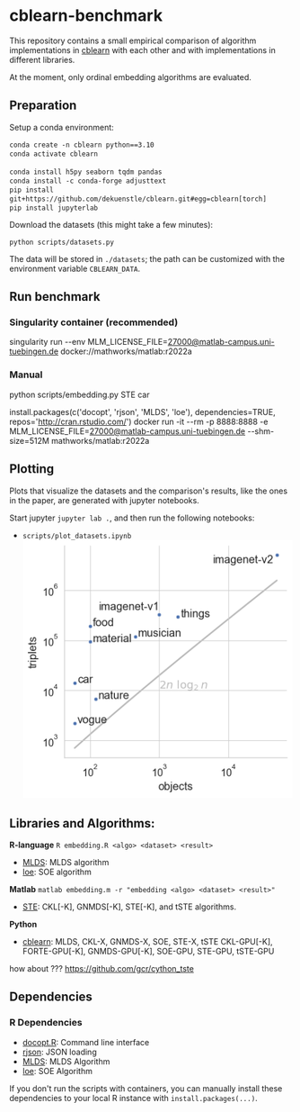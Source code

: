 # cblearn-benchmark

This repository contains a small empirical comparison of algorithm implementations in [cblearn](https://github.com/dekuenstle/cblearn) 
with each other and with implementations in different libraries. 

At the moment, only ordinal embedding algorithms are evaluated. 


## Preparation

Setup a conda environment:
```
conda create -n cblearn python==3.10
conda activate cblearn

conda install h5py seaborn tqdm pandas
conda install -c conda-forge adjusttext
pip install git+https://github.com/dekuenstle/cblearn.git#egg=cblearn[torch]
pip install jupyterlab
```

Download the datasets (this might take a few minutes):
```
python scripts/datasets.py
```
The data will be stored in `./datasets`; the path can be customized with the environment variable `CBLEARN_DATA`.

## Run benchmark


### Singularity container (recommended)
singularity run --env MLM_LICENSE_FILE=27000@matlab-campus.uni-tuebingen.de docker://mathworks/matlab:r2022a


### Manual
python scripts/embedding.py STE car


install.packages(c('docopt', 'rjson', 'MLDS', 'loe'),
                           dependencies=TRUE, 
                           repos='http://cran.rstudio.com/')
docker run -it --rm -p 8888:8888 -e MLM_LICENSE_FILE=27000@matlab-campus.uni-tuebingen.de --shm-size=512M mathworks/matlab:r2022a 

## Plotting

Plots that visualize the datasets and the comparison's results, like the ones in the paper, are generated with jupyter notebooks.

Start jupyter `jupyter lab .`, and then run the following notebooks:

* `scripts/plot_datasets.ipynb` ![Datasets plot](plots/datasets.png)


## Libraries and Algorithms: 

**R-language** `R embedding.R <algo> <dataset> <result>`

* [MLDS](https://cran.r-project.org/web/packages/MLDS/index.html): MLDS algorithm
* [loe](https://cran.r-project.org/web/packages/loe/index.html): SOE algorithm

**Matlab** `matlab embedding.m -r "embedding <algo> <dataset> <result>"`

* [STE](https://lvdmaaten.github.io/ste/Stochastic_Triplet_Embedding.html): CKL[-K], GNMDS[-K], STE[-K], and tSTE algorithms.

**Python**


* [cblearn](https://github.com/dekuenstle/cblearn): MLDS, CKL-X, GNMDS-X, SOE, STE-X, tSTE CKL-GPU[-K], FORTE-GPU[-K], GNMDS-GPU[-K], SOE-GPU, STE-GPU, tSTE-GPU

how about ??? https://github.com/gcr/cython_tste
## Dependencies

### R Dependencies

* [docopt.R](https://github.com/docopt/docopt.R): Command line interface
* [rjson](https://cran.r-project.org/web/packages/rjson/index.html): JSON loading
* [MLDS](https://cran.r-project.org/web/packages/MLDS/index.html): MLDS Algorithm
* [loe](https://cran.r-project.org/web/packages/loe/index.html): SOE Algorithm
  
If you don't run the scripts with containers, you can manually install 
these dependencies to your local R instance with `install.packages(...)`.
